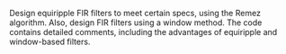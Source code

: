 Design equiripple FIR filters to meet certain specs, using the Remez algorithm. Also, design FIR filters using a window method. The code contains detailed comments, including the advantages of equiripple and window-based filters.
